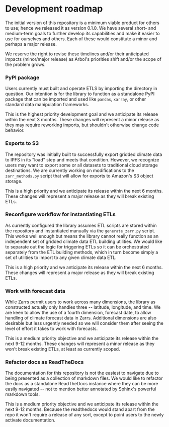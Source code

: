 Development roadmap
==================

The initial version of this repository is a minimum viable product for others to use; hence we released it as version 0.1.0. We have several short- and medium-term goals to further develop its capabilities and make it easier to use for ourselves and others. Each of these would constitute a minor and perhaps a major release.

We reserve the right to revise these timelines and/or their anticipated impacts (minor/major release) as Arbol's priorities shift and/or the scope of the problem grows.

### PyPI package

Users currently must built and operate ETLS by importing the directory in question. Our intention is for the library to function as a standalone PyPI package that can be imported and used like `pandas`, `xarray`, or other standard data manipulation frameworks.

This is the highest priority development goal and we anticipate its release within the next 3 months. These changes will represent a minor release as they may require reworking imports, but shouldn't otherwise change code behavior.

### Exports to S3

The repository was initially built to successfully export gridded climate data to IPFS in its "load" step and meets that condition. However, we recognize users may want to export some or all datasets to traditional cloud storage destinations. We are currently working on modifications to the `zarr_methods.py` script that will allow for exports to Amazon's S3 object storage.

This is a high priority and we anticipate its release within the next 6 months. These changes will represent a major release as they will break existing ETLs.

### Reconfigure workflow for instantiating ETLs

As currently configured the library assumes ETL scripts are stored within the repository and instantiated manually via the `generate_zarr.py` script. This works well enough but means the library cannot really function as an independent set of gridded climate data ETL building utilities. We would like to separate out the logic for triggering ETLs so it can be orchestrated separately from the ETL building methods, which in turn become simply a set of utilities to import to any given climate data ETL.

This is a high priority and we anticipate its release within the next 6 months. These changes will represent a major release as they will break existing ETLs.

### Work with forecast data

While Zarrs permit users to work across many dimensions, the library as constructed actually only handles three -- latitude, longitude, and time. We are keen to allow the use of a fourth dimension, forecast date, to allow handling of climate forecast data in Zarrs. Additional dimensions are also desirable but less urgently needed so we will consider them after seeing the level of effort it takes to work with forecasts.

This is a medium priority objective and we anticipate its release within the next 9-12 months. These changes will represent a minor release as they won't break existing ETLs, at least as currently scoped.

### Refactor docs as ReadTheDocs

The documentation for this repository is not the easiest to navigate due to being presented as a collection of markdown files. We would like to refactor the docs as a standalone ReadTheDocs instance where they can be more easily navigated -- not to mention better annotated by Sphinx's powerful markdown tools.

This is a medium priority objective and we anticipate its release within the next 9-12 months. Because the readthedocs would stand apart from the repo it won't require a release of any sort, except to point users to the newly activate documentation.